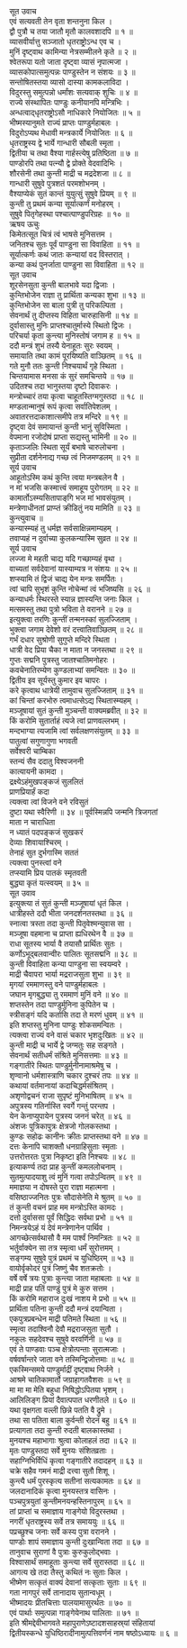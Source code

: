 सूत उवाच  
एवं सत्यवती तेन वृता शन्तनुना किल ।  
द्वौ पुत्रौ च तया जातौ मृतौ कालवशादपि ॥ १ ॥  
व्यासवीर्यात्तु सञ्जातो धृतराष्ट्रोऽन्ध एव च ।  
मुनिं दृष्ट्वाथ कामिन्या नेत्रसम्मीलने कृते ॥ २ ॥  
श्वेतरूपा यतो जाता दृष्ट्वा व्यासं नृपात्मजा ।  
व्यासकोपात्समुत्पन्नः पाण्डुस्तेन न संशयः ॥ ३ ॥  
सन्तोषितस्तया व्यासो दास्या कामकलाविदा ।  
विदुरस्तु समुत्पन्नो धर्मांशः सत्यवाक् शुचिः ॥ ४ ॥  
राज्ये संस्थापितः पाण्डुः कनीयानपि मन्त्रिभिः ।  
अन्धत्वाद्‌धृतराष्ट्रोऽसौ नाधिकारे नियोजितः ॥ ५ ॥  
भीष्मस्यानुमते राज्यं प्राप्तः पाण्डुर्महाबलः ।  
विदुरोऽप्यथ मेधावी मन्त्रकार्ये नियोजितः ॥ ६ ॥  
धृतराष्ट्रस्य द्वे भार्ये गान्धारी सौबली स्मृता ।  
द्वितीया च तथा वैश्या गार्हस्त्येषु प्रतिष्ठिता ॥ ७ ॥  
पाण्डोरपि तथा पत्न्यौ द्वे प्रोक्ते वेदवादिभिः ।  
शौरसेनी तथा कुन्ती माद्री च मद्रदेशजा ॥ ८ ॥  
गान्धारी सुषुवे पुत्रशतं परमशोभनम् ।  
वैश्याप्येकं सुतं कान्तं युयुत्सुं सुषुवे प्रियम् ॥ ९ ॥  
कुन्ती तु प्रथमं कन्या सूर्यात्कर्णं मनोहरम् ।  
सुषुवे पितृगेहस्था पश्चात्पाण्डुपरिग्रहः ॥ १० ॥  
ऋषय ऊचुः  
किमेतत्सूत चित्रं त्वं भाषसे मुनिसत्तम ।  
जनितश्च सुतः पूर्वं पाण्डुना सा विवाहिता ॥ ११ ॥  
सूर्यात्कर्णः कथं जातः कन्यायां वद विस्तरात् ।  
कन्या कथं पुनर्जाता पाण्डुना सा विवाहिता ॥ १२ ॥  
सूत उवाच  
शूरसेनसुता कुन्ती बालभावे यदा द्विजाः ।  
कुन्तिभोजेन राज्ञा तु प्रार्थिता कन्यका शुभा ॥ १३ ॥  
कुन्तिभोजेन सा बाला पुत्री तु परिकल्पिता ।  
सेवनार्थं तु दीप्तस्य विहिता चारुहासिनी ॥ १४ ॥  
दुर्वासास्तु मुनिः प्राप्तश्चातुर्मास्ये स्थितो द्विजः ।  
परिचर्या कृता कुन्त्या मुनिस्तोषं जगाम ह ॥ १५ ॥  
ददौ मन्त्रं शुभं तस्यै येनाहूतः सुरः स्वयम् ।  
समायाति तथा कामं पूरयिष्यति वाञ्छितम् ॥ १६ ॥  
गते मुनौ ततः कुन्ती निश्चयार्थं गृहे स्थिता ।  
चिन्तयामास मनसा कं सुरं समचिन्तये ॥ १७ ॥  
उदितश्च तदा भानुस्तया दृष्टो दिवाकरः ।  
मन्त्रोच्चारं तया कृत्वा चाहूतस्तिग्मगुस्तदा ॥ १८ ॥  
मण्डलान्मानुषं रूपं कृत्वा सर्वातिपेशलम् ।  
अवातरत्तदाकाशात्समीपे तत्र मन्दिरे ॥ १९ ॥  
दृष्ट्वा देवं समायान्तं कुन्ती भानुं सुविस्मिता ।  
वेपमाना रजोदोषं प्राप्ता सद्यस्तु भामिनी ॥ २० ॥  
कृताञ्जलिः स्थिता सूर्यं बभाषे चारुलोचना ।  
सुप्रीता दर्शनेनाद्य गच्छ त्वं निजमण्डलम् ॥ २१ ॥  
सूर्य उवाच  
आहूतोऽस्मि कथं कुन्ति त्वया मन्त्रबलेन वै ।  
न मां भजसि कस्मात्त्वं समाहूय पुरोगतम् ॥ २२ ॥  
कामार्तोऽस्म्यसितापाङ्‌गि भज मां भावसंयुतम् ।  
मन्त्रेणाधीनतां प्राप्प्तं क्रीडितुं नय मामिति ॥ २३ ॥  
कुन्त्युवाच ॥  
कन्यास्म्यहं तु धर्मज्ञ सर्वसाक्षिन्नमाम्यहम् ।  
तवाप्यहं न दुर्वाच्या कुलकन्यास्मि सुव्रत ॥ २४ ॥  
सूर्य उवाच  
लज्जा मे महती चाद्य यदि गच्छाम्यहं वृथा ।  
वाच्यतां सर्वदेवानां यास्याम्यत्र न संशयः ॥ २५ ॥  
शप्स्यामि तं द्विजं चाद्य येन मन्त्रः समर्पितः ।  
त्वां चापि सुभृशं कुन्ति नोचेन्मां त्वं भजिष्यसि ॥ २६ ॥  
कन्याधर्मः स्थिरस्ते स्यान्न ज्ञास्यन्ति जनाः किल ।  
मत्समस्तु तथा पुत्रो भविता ते वरानने ॥ २७ ॥  
इत्युक्त्वा तरणिः कुन्तीं तन्मनस्कां सुलज्जिताम् ।  
भुक्त्वा जगाम देवेशो वरं दत्त्वातिवाञ्छितम् ॥ २८ ॥  
गर्भं दधार सुश्रोणी सुगुप्ते मन्दिरे स्थिता ।  
धात्री वेद प्रिया चैका न माता न जनस्तथा ॥ २९ ॥  
गुप्तः सद्मनि पुत्रस्तु जातश्चातिमनोहरः ।  
कवचेनातिरम्येण कुण्डलाभ्यां समन्वितः ॥ ३० ॥  
द्वितीय इव सूर्यस्तु कुमार इव चापरः ।  
करे कृत्वाथ धात्रेयी तामुवाच सुलज्जिताम् ॥ ३१ ॥  
कां चिन्तां करभोरु त्वमाधत्सेऽद्य स्थितास्म्यहम् ।  
मञ्जूषायां सुतं कुन्ती मुञ्चन्ती वाक्यमब्रवीत् ॥ ३२ ॥  
किं करोमि सुतार्ताहं त्यजे त्वां प्राणवल्लभम् ।  
मन्दभाग्या त्यजामि त्वां सर्वलक्षणसंयुतम् ॥ ३३ ॥  
पातुत्वां सगुणागुणा भगवती  
     सर्वेश्वरी चाम्बिका  
स्तन्यं सैव ददातु विश्वजननी  
     कात्यायनी कामदा ।  
द्रक्ष्येऽहंमुखपङ्कजं सुललितं  
     प्राणप्रियार्हं कदा  
त्यक्त्वा त्वां विजने वने रविसुतं  
     दुष्टा यथा स्वैरिणी ॥ ३४ ॥
पूर्वस्मिन्नपि जन्मनि त्रिजगतां  
     माता न चाराधिता  
न ध्यातं पदपङ्कजं सुखकरं  
     देव्याः शिवायाश्चिरम् ।  
तेनाहं सुत दुर्भगास्मि सततं  
     त्यक्त्वा पुनस्त्वां वने  
तप्स्यामि प्रिय पातकं स्मृतवती  
     बुद्ध्या कृतं यत्स्वयम् ॥ ३५ ॥  
सूत उवाव  
इत्युक्त्या तं सुतं कुन्ती मञ्जूषायां धृतं किल ।  
धात्रीहस्ते ददौ भीता जनदर्शनतस्तथा ॥ ३६ ॥  
स्नात्वा त्रस्ता तदा कुन्ती पितृवेश्मन्युवास सा ।  
मञ्जूषा वहमाना च प्राप्ता ह्यधिरथेन वै ॥ ३७ ॥  
राधा सूतस्य भार्या वै तयासौ प्रार्थितः सुतः ।  
कर्णोऽभूद्‌बलवान्वीरः पालितः सूतसद्मनि ॥ ३८ ॥  
कुन्ती विवाहिता कन्या पाण्डुना सा स्वयम्वरे ।  
माद्री चैवापरा भार्या मद्रराजसुता शुभा ॥ ३९ ॥  
मृगयां रममाणस्तु वने पाण्डुर्महाबलः ।  
जघान मृगबुद्ध्या तु रममाणं मुनिं वने ॥ ४० ॥  
शप्तस्तेन तदा पाण्डुर्मुनिना कुपितेन च ।  
स्त्रीसङ्गं यदि कर्तासि तदा ते मरणं धुवम् ॥ ४१ ॥  
इति शप्तस्तु मुनिना पाण्डुः शोकसमन्वितः ।  
त्यक्त्वा राज्यं वने वासं चकार भृशदुःखितः ॥ ४२ ॥  
कुन्ती माद्री च भार्ये द्वे जग्मतुः सह सङ्गते ।  
सेवनार्थं सतीधर्मं संश्रिते मुनिसत्तमाः ॥ ४३ ॥  
गङ्गातीरे स्थितः पाण्डुर्मुनीनामाश्रमेषु च ।  
शृण्वानो धर्मशास्त्राणि चकार दुश्चरं तपः ॥ ४४ ॥  
कथायां वर्तमानायां कदाचिद्धर्मसंश्रितम् ।  
अशृणोद्वचनं राजा सुपृष्टं मुनिभाषितम् ॥ ४५ ॥  
अपुत्रस्य गतिर्नास्ति स्वर्गे गन्तुं परन्तप ।  
येन केनाप्युपायेन पुत्रस्य जननं चरेत् ॥ ४६ ॥  
अंशजः पुत्रिकापुत्रः क्षेत्रजो गोलकस्तथा ।  
कुण्डः सहोढः कानीनः क्रीतः प्राप्तस्तथा वने ॥ ४७ ॥  
दत्तः केनापि चाशक्तौ धनग्राहिसुताः स्मृताः ।  
उत्तरोत्तरतः पुत्रा निकृष्टा इति निश्चयः ॥ ४८ ॥  
इत्याकर्ण्य तदा प्राह कुन्तीं कमललोचनाम् ।  
सुतमुत्पादयाशु त्वं मुनिं गत्वा तपोऽन्वितम् ॥ ४९ ॥  
ममाज्ञया न दोषस्ते पुरा राज्ञा महात्मना ।  
वसिष्ठाज्जनितः पुत्रः सौदासेनेति मे श्रुतम् ॥ ५० ॥  
तं कुन्ती वचनं प्राह मम मन्त्रोऽस्ति कामदः ।  
दत्तो दुर्वाससा पूर्वं सिद्धिदः सर्वथा प्रभो ॥ ५१ ॥  
निमन्त्रयेऽहं यं देवं मन्त्रेणानेन पार्थिव ।  
आगच्छेत्सर्वथासौ वै मम पार्श्वं निमन्त्रितः ॥ ५२ ॥  
भर्तुर्वाक्येन सा तत्र स्मृत्वा धर्मं सुरोत्तमम् ।  
सङ्गम्य सुषुवे पुत्रं प्रथमं च युधिष्ठिरम् ॥ ५३ ॥  
वायोर्वृकोदरं पुत्रं जिष्णुं चैव शतक्रतोः ।  
वर्षे वर्षे त्रयः पुत्राः कुन्त्या जाता महाबलाः ॥ ५४ ॥  
माद्री प्राह पतिं पाण्डुं पुत्रं मे कुरु सत्तम ।  
किं करोमि महाराज दुःखं नाशय मे प्रभो ॥ ५५ ॥  
प्रार्थिता पतिना कुन्ती ददौ मन्त्रं दयान्विता ।  
एकपुत्रप्रबन्धेन माद्री पतिमते स्थिता ॥ ५६ ॥  
स्मृत्वा तदाश्विनौ देवौ मद्रराजसुता सुतौ ।  
नकुलः सहदेवश्च सुषुवे वरवर्णिनी ॥ ५७ ॥  
एवं ते पाण्डवाः पञ्च क्षेत्रोत्पन्ताः सुरात्मजाः ।  
वर्षवर्षान्तरे जाता वने तस्मिन्द्विजोत्तमाः ॥ ५८ ॥  
एकस्मिन्समये पाण्डुर्माद्रीं दृष्ट्वाथ निर्जने ।  
आश्रमे चातिकामार्तो जग्राहागतवैशसः ॥ ५९ ॥  
मा मा मा मेति बहुधा निषिद्धोऽपितया भृशम् ।  
आलिलिङ्ग प्रियां दैवात्पपात धरणीतले ॥ ६० ॥  
यथा वृक्षगता वल्ली छिन्ने पतति वै द्रुमे ।  
तथा सा पतिता बाला कुर्वन्ती रोदनं बहु ॥ ६१ ॥  
प्रत्यागता तदा कुन्ती रुदती बालकास्तथा ।  
मुनयश्च महाभागाः श्रुत्वा कोलाहलं तदा ॥ ६२ ॥  
मृतः पाण्डुस्तदा सर्वे मुनयः संशितव्रताः ।  
सहाग्निभिर्विधिं कृत्वा गङ्गातीरे तदादहन् ॥ ६३ ॥  
चक्रे सहैव गमनं माद्री दत्त्वा सुतौ शिशू ।  
कुन्त्यै धर्मं पुरस्कृत्य सतीनां सत्यकामतः ॥ ६४ ॥  
जलदानादिकं कृत्वा मुनयस्तत्र वासिनः ।  
पञ्चपुत्रयुतां कुन्तीमनयन्हस्तिनापुरम् ॥ ६५ ॥  
तां प्राप्तां च समाज्ञाय गाङ्गेयो विदुरस्तथा ।  
नगरीं धृतराष्ट्रस्य सर्वे तत्र समाययुः ॥ ६६ ॥  
पप्रच्छुश्च जनाः सर्वे कस्य पुत्रा वरानने ।  
पाण्डोः शापं समाज्ञाय कुन्ती दुःखान्विता तदा ॥ ६७ ॥  
तानुवाच सुराणां वै पुत्राः कुरुकुलोद्‌भवाः ।  
विश्वासार्थं समाहूताः कुन्त्या सर्वे सुरास्तदा ॥ ६८ ॥  
आगत्य खे तदा तैस्तु कथितं नः सुताः किल ।  
भीष्मेण सत्कृतं वाक्यं देवानां सत्कृताः सुताः ॥ ६९ ॥  
गता नागपुरं सर्वे तानादाय सुतान्वधूम् ।  
भीष्मादयः प्रीतचित्ताः पालयामासुरर्थतः ॥ ७० ॥  
एवं पार्थाः समुत्पन्ना गाङ्गेयेनाथ पालिताः ॥ ७१ ॥  
इति श्रीमद्देवीभागवते महापुराणेऽष्टादशसाहस्र्यां संहितायां  
द्वितीयस्कन्धे युधिष्ठिरादीनामुत्पत्तिवर्णनं नाम षष्ठोऽध्यायः ॥ ६ ॥
